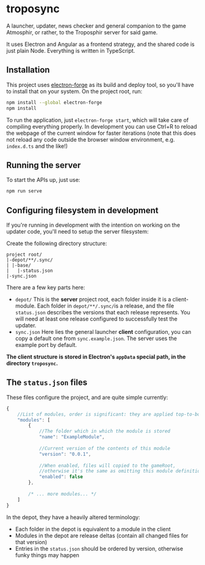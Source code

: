 # troposync

A launcher, updater, news checker and general companion to the game Atmosphir, or rather,
to the Troposphir server for said game.

It uses Electron and Angular as a frontend strategy, and the shared code is just plain Node. 
Everything is written in TypeScript.

## Installation

This project uses [electron-forge](https://github.com/electron-userland/electron-forge) as its 
build and deploy tool, so you'll have to install that on your system. On the project root, run:

```sh
npm install --global electron-forge
npm install
```

To run the application, just `electron-forge start`, which will take care of compiling everything 
properly. In development you can use Ctrl+R to reload the webpage of the current window for faster 
iterations (note that this does not reload any code outside the browser window environment, 
e.g. `index.d.ts` and the like!)

## Running the server

To start the APIs up, just use:

```sh
npm run serve
```

## Configuring filesystem in development

If you're running in development with the intention on working on the updater code, 
you'll need to setup the server filesystem:

Create the following directory structure:

    project root/
    |-depot/**/.sync/
    | |-base/
    |   |-status.json
    |-sync.json
    
There are a few key parts here:

 - `depot/` This is the **server** project root, each folder inside it is a client-module.
   Each folder in `depot/**/.sync/`is a release, and the file `status.json` describes the 
   versions that each release represents. You will need at least one release configured 
   to successfully test the updater.
 - `sync.json` Here lies the general launcher **client** configuration, you can copy a 
   default one from `sync.example.json`. The server uses the example port by default.
   
**The client structure is stored in Electron's `appData` special path, in the directory `troposync`.**
 
## The `status.json` files

These files configure the project, and are quite simple currently:

```js
{
    //List of modules, order is significant: they are applied top-to-bottom.
    "modules": [
        {
            //The folder which in which the module is stored
            "name": "ExampleModule",
            
            //Current version of the contents of this module
            "version": "0.0.1",
            
            //When enabled, files will copied to the gameRoot, 
            //otherwise it's the same as omitting this module definition
            "enabled": false
        },
         
        /* ... more modules... */
    ]
}
```

In the depot, they have a heavily altered terminology: 
 
 - Each folder in the depot is equivalent to a module in the client
 - Modules in the depot are release deltas (contain all changed files for that version)
 - Entries in the `status.json` should be ordered by version, otherwise funky things may happen
 